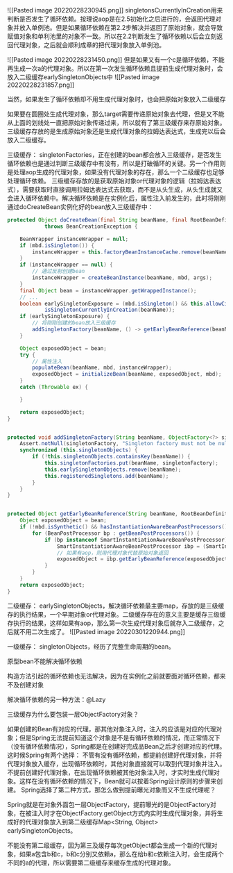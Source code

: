 ![[Pasted image 20220228230945.png]]
singletonsCurrentlyInCreation用来判断是否发生了循环依赖。按理说aop是在2.5初始化之后进行的，会返回代理对象并放入单例池。但是如果循环依赖在第2.2步解决并返回了原始对象，就会导致赋值对象和单利池里的对象不一致。所以在2.2判断发生了循环依赖以后会立刻返回代理对象，之后就会顺利成章的把代理对象放入单例池。

![[Pasted image 20220228231450.png]]
但是如果又有一个c是循环依赖，不能再生成一次a的代理对象。所以在第一次发生循环依赖且提前生成代理对象时，会放入二级缓存earlySingletonObjects中
![[Pasted image 20220228231857.png]]

当然，如果发生了循环依赖却不用生成代理对象时，也会把原始对象放入二级缓存

如果要在圆圈处生成代理对象，那么target需要传递原始对象去代理，但是又不能从上面的划线处一直把原始对象传递过来，所以就有了第三级缓存来存原始对象。三级缓存存放的是生成原始对象还是生成代理对象的拉姆达表达式，生成完以后会放入二级缓存。

三级缓存：
singletonFactories，正在创建的bean都会放入三级缓存，是否发生循环依赖也是通过判断三级缓存中有没有，所以是打破循环的关键。另一个作用则是处理aop生成的代理对象，如果没有代理对象的存在，那么一个二级缓存也足够处理循环依赖。
三级缓存存放的是获取原始对象or代理对象的逻辑（拉姆达表达式），需要获取时直接调用拉姆达表达式去获取，而不是从头生成，从头生成就又会进入循环依赖中。解决循环依赖是在实例化后，属性注入前发生的，此时将刚刚通过doCreateBean实例化好的bean放入三级缓存中：
```java
protected Object doCreateBean(final String beanName, final RootBeanDefinition mbd, final @Nullable Object[] args)
			throws BeanCreationException {

	BeanWrapper instanceWrapper = null;
	if (mbd.isSingleton()) {
		instanceWrapper = this.factoryBeanInstanceCache.remove(beanName);
	}
	if (instanceWrapper == null) {
		// 通过反射创建bean
		instanceWrapper = createBeanInstance(beanName, mbd, args);
	}
	final Object bean = instanceWrapper.getWrappedInstance();
	// ...
	boolean earlySingletonExposure = (mbd.isSingleton() && this.allowCircularReferences &&
			isSingletonCurrentlyInCreation(beanName));
	if (earlySingletonExposure) {
		// 将刚刚创建的bean放入三级缓存
		addSingletonFactory(beanName, () -> getEarlyBeanReference(beanName, mbd, bean));
	}

	Object exposedObject = bean;
	try {
		// 属性注入
		populateBean(beanName, mbd, instanceWrapper);
		exposedObject = initializeBean(beanName, exposedObject, mbd);
	}
	catch (Throwable ex) {

	}

	return exposedObject;
}


protected void addSingletonFactory(String beanName, ObjectFactory<?> singletonFactory) {
	Assert.notNull(singletonFactory, "Singleton factory must not be null");
	synchronized (this.singletonObjects) {
		if (!this.singletonObjects.containsKey(beanName)) {
			this.singletonFactories.put(beanName, singletonFactory);
			this.earlySingletonObjects.remove(beanName);
			this.registeredSingletons.add(beanName);
		}
	}
}


protected Object getEarlyBeanReference(String beanName, RootBeanDefinition mbd, Object bean) {
	Object exposedObject = bean;
	if (!mbd.isSynthetic() && hasInstantiationAwareBeanPostProcessors()) {
		for (BeanPostProcessor bp : getBeanPostProcessors()) {
			if (bp instanceof SmartInstantiationAwareBeanPostProcessor) {
				SmartInstantiationAwareBeanPostProcessor ibp = (SmartInstantiationAwareBeanPostProcessor) bp;
				// 如果有aop，则用代理对象代替原始对象返回
				exposedObject = ibp.getEarlyBeanReference(exposedObject, beanName);
			}
		}
	}
	return exposedObject;
}
```

二级缓存：
earlySingletonObjects，解决循环依赖最主要map，存放的是三级缓存的执行结果，一个早期对象or代理对象。二级缓存存在的意义主要是缓存三级缓存执行的结果，这样如果有aop，那么第一次生成代理对象后就存入二级缓存，之后就不用二次生成了。
![[Pasted image 20220301220944.png]]

一级缓存：
singletonObjects，经历了完整生命周期的bean。


原型bean不能解决循环依赖

构造方法引起的循环依赖也无法解决，因为在实例化之前就要面对循环依赖，都来不及创建对象

解决循环依赖的另一种方法：@Lazy


三级缓存为什么要包装一层ObjectFactory对象？

如果创建的Bean有对应的代理，那其他对象注入时，注入的应该是对应的代理对象；但是Spring无法提前知道这个对象是不是有循环依赖的情况，而正常情况下（没有循环依赖情况），Spring都是在创建好完成品Bean之后才创建对应的代理。这时候Spring有两个选择：
不管有没有循环依赖，都提前创建好代理对象，并将代理对象放入缓存，出现循环依赖时，其他对象直接就可以取到代理对象并注入。
不提前创建好代理对象，在出现循环依赖被其他对象注入时，才实时生成代理对象。这样在没有循环依赖的情况下，Bean就可以按着Spring设计原则的步骤来创建。
Spring选择了第二种方式，那怎么做到提前曝光对象而又不生成代理呢？

Spring就是在对象外面包一层ObjectFactory，提前曝光的是ObjectFactory对象，在被注入时才在ObjectFactory.getObject方式内实时生成代理对象，并将生成好的代理对象放入到第二级缓存Map<String, Object> earlySingletonObjects。

不能没有第二级缓存，因为第三及缓存每次getObject都会生成一个新的代理对象，如果a包含b和c，b和c分别又依赖a，那么在给b和c依赖注入时，会生成两个不同的a的代理，所以需要第二级缓存来缓存生成的代理对象。
